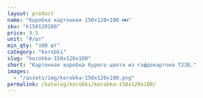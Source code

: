 ```yaml
---
layout: product
name: "Коробка картонная 150×120×100 мм"
sku: "k150120100"
price: 9.5
unit: "₽/шт"
min_qty: "100 шт"
category: "korobki"
slug: "korobka-150x120x100"
short: "Картонная коробка бурого цвета из гофрокартона Т23Б."
images:
  - "/assets/img/korobka-150x120x100.png"
permalink: /katalog/korobki/korobka-150x120x100/
---
```

